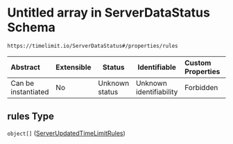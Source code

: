 # Untitled array in ServerDataStatus Schema

```txt
https://timelimit.io/ServerDataStatus#/properties/rules
```




| Abstract            | Extensible | Status         | Identifiable            | Custom Properties | Additional Properties | Access Restrictions | Defined In                                                                            |
| :------------------ | ---------- | -------------- | ----------------------- | :---------------- | --------------------- | ------------------- | ------------------------------------------------------------------------------------- |
| Can be instantiated | No         | Unknown status | Unknown identifiability | Forbidden         | Allowed               | none                | [ServerDataStatus.schema.json\*](ServerDataStatus.schema.json "open original schema") |

## rules Type

`object[]` ([ServerUpdatedTimeLimitRules](serverdatastatus-definitions-serverupdatedtimelimitrules.md))
